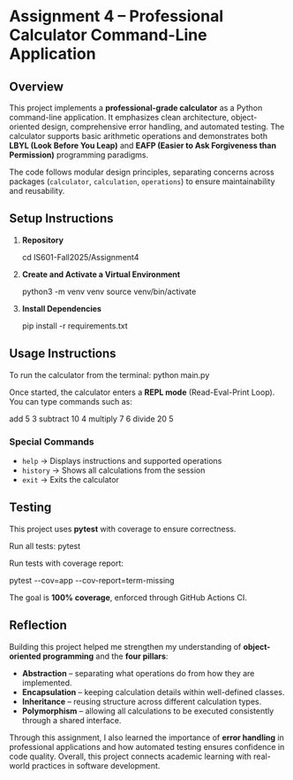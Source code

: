 
# Assignment 4 – Professional Calculator Command-Line Application

## Overview

This project implements a **professional-grade calculator** as a Python command-line application. It emphasizes clean architecture, object-oriented design, comprehensive error handling, and automated testing. The calculator supports basic arithmetic operations and demonstrates both **LBYL (Look Before You Leap)** and **EAFP (Easier to Ask Forgiveness than Permission)** programming paradigms.

The code follows modular design principles, separating concerns across packages (`calculator`, `calculation`, `operations`) to ensure maintainability and reusability.


## Setup Instructions

1. **Repository**

   cd IS601-Fall2025/Assignment4

2. **Create and Activate a Virtual Environment**

   python3 -m venv venv
   source venv/bin/activate   

3. **Install Dependencies**

   pip install -r requirements.txt


## Usage Instructions

To run the calculator from the terminal:  python main.py

Once started, the calculator enters a **REPL mode** (Read-Eval-Print Loop). You can type commands such as:

add 5 3
subtract 10 4
multiply 7 6
divide 20 5

### Special Commands

* `help` → Displays instructions and supported operations
* `history` → Shows all calculations from the session
* `exit` → Exits the calculator


## Testing

This project uses **pytest** with coverage to ensure correctness.

Run all tests:  pytest


Run tests with coverage report:

pytest --cov=app --cov-report=term-missing


The goal is **100% coverage**, enforced through GitHub Actions CI.


## Reflection

Building this project helped me strengthen my understanding of **object-oriented programming** and the **four pillars**:

* **Abstraction** – separating what operations do from how they are implemented.
* **Encapsulation** – keeping calculation details within well-defined classes.
* **Inheritance** – reusing structure across different calculation types.
* **Polymorphism** – allowing all calculations to be executed consistently through a shared interface.

Through this assignment, I also learned the importance of **error handling** in professional applications and how automated testing ensures confidence in code quality. Overall, this project connects academic learning with real-world practices in software development.


